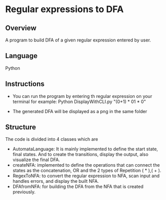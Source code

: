 # Regular expressions to DFA

## Overview 
A  program to build DFA of a given regular expression entered by user.

## Language
Python

## Instructions
* You can run the program by entering th regular expression on your terminal for example: Python DisplayWithCLI.py "(0+1) * 01 * 0"

* The generated DFA will be displayed as a png in the same folder

## Structure
The code is divided into 4 classes which are 
* AutomataLanguage: It is mainly implemented to define the start state, final states. And to create the transitions, display the output, also visualize the final DFA.
* createNFA: implemented to define the operations that can connect the states as the concatenation, OR and the 2 types of Repetition ( * ),( + ).
* RegexToNFA: to convert the regular expression to NFA, scan input and handles errors, and display the built NFA.
* DFAfromNFA: for building the DFA from the NFA that is created previously.
